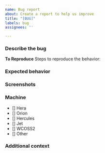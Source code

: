 ```yaml
---
name: Bug report
about: Create a report to help us improve
title: "[BUG]"
labels: bug
assignees: ''

---
```

<!-- HTML comments like this don't show up and needn't be deleted.
     Feel free to remove unused sections. -->

### Describe the bug
<!-- A clear and concise description of what the bug is. -->

**To Reproduce**
Steps to reproduce the behavior:

### Expected behavior
<!-- A clear and concise description of what you expected to happen. -->

### Screenshots
<!-- If applicable, add screenshots to help explain your problem. -->

### Machine
- [] Hera
- [] Orion
- [] Hercules
- [] Jet
- [] WCOSS2
- [] Other

### Additional context
<!-- Add any other context about the problem here. -->
